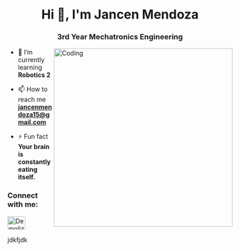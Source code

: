 <h1 align="center">Hi 👋, I'm Jancen Mendoza</h1>
<h3 align="center">3rd Year Mechatronics Engineering</h3>
<img align="right" alt="Coding" width="400" src="https://media.tenor.com/2l4-h42qnmcAAAAi/toothless-dancing-toothless.gif">
  
- 🌱 I’m currently learning **Robotics 2**

- 📫 How to reach me **jancenmendoza15@gmail.com**

- ⚡ Fun fact **Your brain is constantly eating itself.**

<h3 align="left">Connect with me:</h3>
<p align="left">
<a href="https://discord.gg/Demolize#7972" target="blank"><img align="center" src="https://raw.githubusercontent.com/rahuldkjain/github-profile-readme-generator/master/src/images/icons/Social/discord.svg" alt="Demolize#7972" height="30" width="40" /></a>
</p>

jdkfjdk
